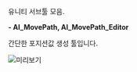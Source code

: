 유니티 서브툴 모음.


**- AI_MovePath, AI_MovePath_Editor**

간단한 포지션값 생성 툴입니다.

![미리보기](https://user-images.githubusercontent.com/10443544/84587142-a7deb680-ae57-11ea-8064-d936b9ff140d.png)
